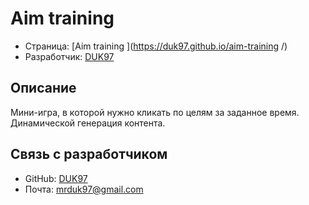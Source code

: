 # Aim training

- Страница: [Aim training ](https://duk97.github.io/aim-training /)
- Разработчик: [DUK97](https://github.com/DUK97)

## Описание

Мини-игра, в которой нужно кликать по целям за заданное время. Динамической генерация контента.

## Связь с разработчиком

- GitHub: [DUK97](https://github.com/DUK97)
- Почта: [mrduk97@gmail.com](mailto:mrduk97@gmail.com)
